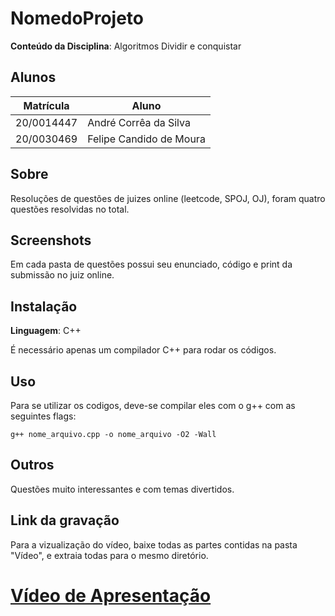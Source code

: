 # NomedoProjeto

**Conteúdo da Disciplina**: Algoritmos Dividir e conquistar<br>

## Alunos
|Matrícula | Aluno |
| -- | -- |
| 20/0014447  |  André Corrêa da Silva |
| 20/0030469  |  Felipe Candido de Moura |

## Sobre 
Resoluções de questões de juizes online (leetcode, SPOJ, OJ), foram quatro questões resolvidas no total.

## Screenshots
Em cada pasta de questões possui seu enunciado, código e print da submissão no juiz online.

## Instalação 
**Linguagem**: C++

É necessário apenas um compilador C++ para rodar os códigos.

## Uso
Para se utilizar os codigos, deve-se compilar eles com o g++ com as seguintes flags:
    
    g++ nome_arquivo.cpp -o nome_arquivo -O2 -Wall

## Outros 
Questões muito interessantes e com temas divertidos.

## Link da gravação


Para a vizualização do vídeo, baixe todas as partes contidas na pasta "Vídeo", e extraia todas para o mesmo diretório.

[Vídeo de Apresentação](Vídeo/)
=======



